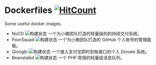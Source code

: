 # Dockerfiles [![HitCount](http://hits.dwyl.io/naiba/Dockerfiles.svg)](http://hits.dwyl.io/naiba/Dockerfiles)

Some useful docker images.

- NoCD ![构建状态](https://github.com/naiba/nocd/workflows/Build%20Docker%20Image/badge.svg) 一个为小微团队打造的轻量级的的持续交付系统。
- PoorSquad ![构建状态](https://github.com/naiba/poorsquad/workflows/Build%20Docker%20Image/badge.svg) 一个为小微团队打造的 GitHub 个人账号的管理面板。
- Qiongbi ![构建状态](https://github.com/naiba/qiongbi/workflows/Build%20Docker%20Image/badge.svg) 一个接入支付宝即时到账接口的个人 Donate 系统。
- Beanstalkd ![构建状态](https://github.com/naiba/Dockerfiles/workflows/beanstalkd/badge.svg) 一个 PHP 常用的轻量级消息队列。

